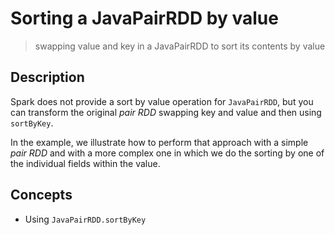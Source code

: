 # Sorting a JavaPairRDD by value
> swapping value and key in a JavaPairRDD to sort its contents by value 

## Description
Spark does not provide a sort by value operation for `JavaPairRDD`, but you can transform the original *pair RDD* swapping key and value and then using `sortByKey`.

In the example, we illustrate how to perform that approach with a simple *pair RDD* and with a more complex one in which we do the sorting by one of the individual fields within the value.


## Concepts
+ Using `JavaPairRDD.sortByKey`
